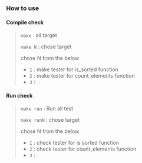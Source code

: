 ### How to use

#### Compile check
> ```make``` : all target
>
> ```make N``` : chose target
>
> chose N from the below
> * ```1``` : make tester for is_sorted function
> * ```2``` : make tester for count_elements function
> * ```3``` :
>

#### Run check
> ```make run``` : Run all test
>
> ```make runN``` : chose target
>
> chose N from the below
> * ```1``` : check tester for is sorted function
> * ```2``` : check tester for count_elements function
> * ```3``` :
